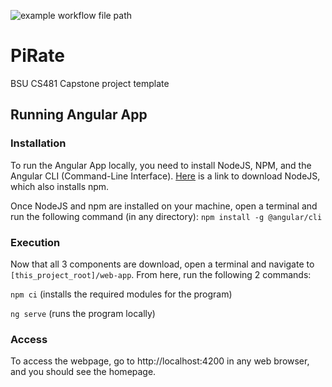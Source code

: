 ![example workflow file path](https://github.com/cs481-ekh/s21-team-blue/workflows/.github/workflows/main.yml/badge.svg)


# PiRate
BSU CS481 Capstone project template

## Running Angular App
### Installation
To run the Angular App locally, you need to install NodeJS, NPM, and the Angular CLI (Command-Line Interface). [Here](https://nodejs.org/en/) is a link to download NodeJS, which also installs npm. 

Once NodeJS and npm are installed on your machine, open a terminal and run the following command (in any directory):
`npm install -g @angular/cli`

### Execution
Now that all 3 components are download, open a terminal and navigate to `[this_project_root]/web-app`. From here, run the following 2 commands:

`npm ci` (installs the required modules for the program)

`ng serve` (runs the program locally)

### Access
To access the webpage, go to http://localhost:4200 in any web browser, and you should see the homepage.
